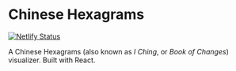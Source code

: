 # Chinese Hexagrams

[![Netlify Status](https://api.netlify.com/api/v1/badges/0820c966-ec6e-499e-9d10-d1728ef116fc/deploy-status)](https://app.netlify.com/sites/hexagram/deploys)

A Chinese Hexagrams (also known as _I Ching_, or _Book of Changes_) visualizer. Built with React.
